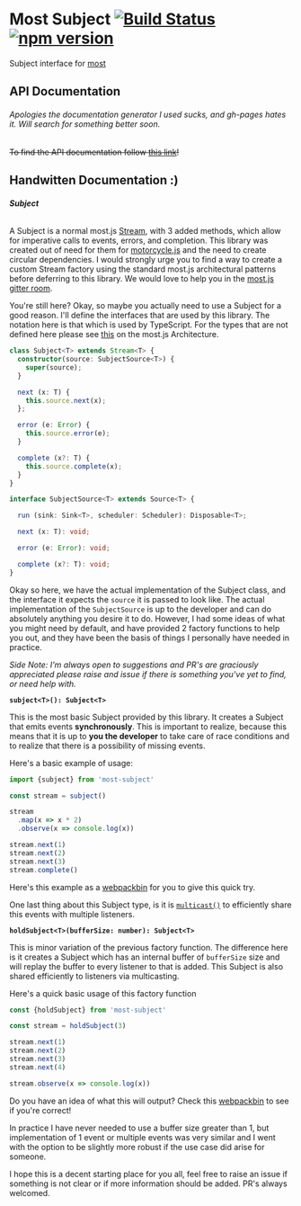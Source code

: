 # Most Subject [![Build Status](https://travis-ci.org/TylorS/most-subject.svg?branch=master)](https://travis-ci.org/TylorS/most-subject) [![npm version](https://badge.fury.io/js/most-subject.svg)](https://badge.fury.io/js/most-subject)

Subject interface for [most](https://github.com/cujojs/most)

## API Documentation

###### Apologies the documentation generator I used sucks, and gh-pages hates it. Will search for something better soon.
~~To find the API documentation follow [this link](https://tylors.github.io/most-subject/doc)!~~

## Handwitten Documentation :)

###### **Subject**

A Subject is a normal most.js
[Stream](https://github.com/cujojs/most/wiki/Concepts#streams), with 3 added methods,
which allow for imperative calls to events, errors, and completion. This library was
created out of need for them for [motorcycle.js](https://github.com/motorcyclejs) and
the need to create circular dependencies. I would strongly urge you to find a way to
create a custom Stream factory using the standard most.js architectural patterns before
deferring to this library. We would love to help you in the
[most.js gitter room](https://gitter.im/cujojs/most).

You're still here? Okay, so maybe you actually need to use a Subject for a good reason.
I'll define the interfaces that are used by this library. The notation here is that
which is used by TypeScript. For the types that are not defined here please see
[this](https://github.com/cujojs/most/wiki/Architecture) on the most.js Architecture.

```typescript
class Subject<T> extends Stream<T> {
  constructor(source: SubjectSource<T>) {
    super(source);
  }

  next (x: T) {
    this.source.next(x);
  };

  error (e: Error) {
    this.source.error(e);
  }

  complete (x?: T) {
    this.source.complete(x);
  }
}

interface SubjectSource<T> extends Source<T> {

  run (sink: Sink<T>, scheduler: Scheduler): Disposable<T>;

  next (x: T): void;

  error (e: Error): void;

  complete (x?: T): void;
}
```

Okay so here, we have the actual implementation of the Subject class, and the interface
it expects the `source` it is passed to look like. The actual implementation of
the `SubjectSource` is up to the developer and can do absolutely anything you desire it
to do. However, I had some ideas of what you might need by default, and have provided 2
factory functions to help you out, and they have been the basis of things I personally
have needed in practice.

*Side Note: I'm always open to suggestions and PR's are graciously appreciated please
raise and issue if there is something you've yet to find, or need help with.*

**`subject<T>(): Subject<T>`**

This is the most basic Subject provided by this library. It creates a Subject
that emits events **synchronously**. This is important to realize, because this
means that it is up to **you the developer** to take care of race conditions and
to realize that there is a possibility of missing events.

Here's a basic example of usage:
```js
import {subject} from 'most-subject'

const stream = subject()

stream
  .map(x => x * 2)
  .observe(x => console.log(x))

stream.next(1)
stream.next(2)
stream.next(3)
stream.complete()
```

Here's this example as a [webpackbin](http://www.webpackbin.com/Nk39EugE-) for you to give this quick try.

One last thing about this Subject type, is it is
[`multicast()`](https://github.com/cujojs/most/blob/master/docs/api.md#multicast)
to efficiently share this events with multiple listeners.

**`holdSubject<T>(bufferSize: number): Subject<T>`**

This is minor variation of the previous factory function. The difference here is
it creates a Subject which has an internal buffer of `bufferSize` size and will
replay the buffer to every listener to that is added. This Subject is also shared
efficiently to listeners via multicasting.

Here's a quick basic usage of this factory function

```js
const {holdSubject} from 'most-subject'

const stream = holdSubject(3)

stream.next(1)
stream.next(2)
stream.next(3)
stream.next(4)

stream.observe(x => console.log(x))
```

Do you have an idea of what this will output? Check this
[webpackbin](http://www.webpackbin.com/EJ-yudgVW) to see if you're correct!

In practice I have never needed to use a buffer size greater than 1, but implementation
of 1 event or multiple events was very similar and I went with the option to be
slightly more robust if the use case did arise for someone.

I hope this is a decent starting place for you all, feel free to raise an issue
if something is not clear or if more information should be added. PR's always
welcomed.
